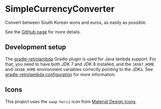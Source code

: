 SimpleCurrencyConverter
=======================

Convert between South Korean wons and euros, as easily as possible.

See the [GitHub page](http://peruukki.github.com/SimpleCurrencyConverter) for more details.

## Development setup

The [gradle-retrolambda](https://github.com/evant/gradle-retrolambda) Gradle plugin is used for Java
lambda support. For that, you need to have both JDK 7 and JDK 8 installed, and the `JAVA7_HOME` and
`JAVA8_HOME` environment variables correctly pointing to the JDKs. See
[gradle-retrolambda configuration](https://github.com/evant/gradle-retrolambda#configuration) for
more information.

## Icons

This project uses the `swap horiz` icon from
[Material Design Icons](https://github.com/google/material-design-icons).
